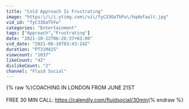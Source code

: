 ```yaml
---
title: "Cold Approach Is Frustrating"
image: "https:\/\/i.ytimg.com\/vi\/fyC33OaThFw\/hqdefault.jpg"
vid_id: "fyC33OaThFw"
categories: "Entertainment"
tags: ["Approach","Frustrating"]
date: "2021-10-22T06:26:37+03:00"
vid_date: "2021-06-16T03:43:14Z"
duration: "PT31M42S"
viewcount: "1037"
likeCount: "42"
dislikeCount: "2"
channel: "Fluid Social"
---
```

{% raw %}COACHING IN LONDON FROM JUNE 21ST<br /><br />FREE 30 MIN CALL: <a rel="nofollow" target="blank" href="https://calendly.com/fluidsocial/30min">https://calendly.com/fluidsocial/30min</a>{% endraw %}

